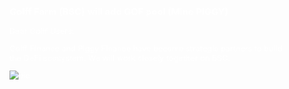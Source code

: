 <div>
  
  <font color=white>

### Golff Farm (BSC) will add GOF pool (Mine PIGGY)

Dear Golff Users:

Golff Finance and Piggy Finance have become strategic partners to build the DeFi ecosystem. We will work closely together on BSC.
    
![pic](https://scott711.github.io/GolffTest/1.png)
  
  </font>
  
</div>
